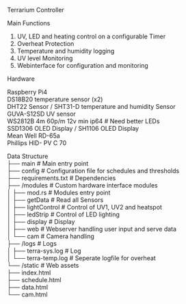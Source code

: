 Terrarium Controller <br />

Main Functions <br />
1. UV, LED and heating control on a configurable Timer <br />
2. Overheat Protection <br />
3. Temperature and humidity logging <br />
4. UV level Monitoring <br />
5. Webinterface for configuration and monitoring <br />

Hardware <br />

Raspberry Pi4 <br />
DS18B20 temperature sensor (x2) <br />
DHT22 Sensor / SHT31-D temperature and humidity Sensor <br />
GUVA-S12SD UV sensor <br />
WS2812B 4m 60p/m 12v min ip64                  # Need better LEDs <br />
SSD1306 OLED Display / SH1106 OLED Display <br />
Mean Well RD-65a <br />
Phillips HID- PV C 70 <br />

Data Structure <br />
├── main 					# Main entry point <br />
├── config 					# Configuration file for schedules and thresholds <br />
├── requirements.txt 		# Dependencies <br />
├── /modules 				# Custom hardware interface modules <br />
│   ├── mod.rs 				# Modules entry point <br />
│   ├── getData 			# Read all Sensors <br />
│   ├── lightControl 		# Control of UV1, UV2 and heatspot <br />
│   ├── ledStrip 			# Control of LED lighting <br />
│   ├── display 			# Display <br />
│   ├── web 				# Webserver handling user input and serve data <br />
│   └── cam 				# Camera handling <br />
├── /logs 					# Logs <br />
│   ├── terra-sys.log 		# Log <br />
│   └── terra-temp.log 		# Seperate logfile for overheat <br />
└── /static					# Web assets <br />
    ├── index.html <br />
    ├── schedule.html <br />
    ├──	data.html <br />
    └── cam.html <br />